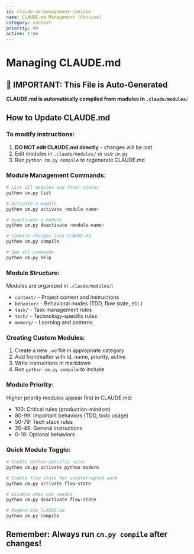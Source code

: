 ```yaml
---
id: claude-md-management-concise
name: CLAUDE.md Management (Concise)
category: context
priority: 99
active: true
---
```


# Managing CLAUDE.md

## 🚨 IMPORTANT: This File is Auto-Generated

**CLAUDE.md is automatically compiled from modules in `.claude/modules/`**

## How to Update CLAUDE.md

### To modify instructions:
1. **DO NOT edit CLAUDE.md directly** - changes will be lost
2. Edit modules in `.claude/modules/` or use `cm.py`
3. Run `python cm.py compile` to regenerate CLAUDE.md

### Module Management Commands:
```bash
# List all modules and their status
python cm.py list

# Activate a module
python cm.py activate <module-name>

# Deactivate a module
python cm.py deactivate <module-name>

# Compile changes into CLAUDE.md
python cm.py compile

# See all commands
python cm.py help
```

### Module Structure:
Modules are organized in `.claude/modules/`:
- `context/` - Project context and instructions
- `behavior/` - Behavioral modes (TDD, flow state, etc.)
- `task/` - Task management rules
- `tech/` - Technology-specific rules
- `memory/` - Learning and patterns

### Creating Custom Modules:
1. Create a new `.md` file in appropriate category
2. Add frontmatter with id, name, priority, active
3. Write instructions in markdown
4. Run `python cm.py compile` to include

### Module Priority:
Higher priority modules appear first in CLAUDE.md:
- 100: Critical rules (production-mindset)
- 80-99: Important behaviors (TDD, todo usage)
- 50-79: Tech stack rules
- 20-49: General instructions
- 0-19: Optional behaviors

### Quick Module Toggle:
```bash
# Enable Python-specific rules
python cm.py activate python-modern

# Enable flow state for uninterrupted work
python cm.py activate flow-state

# Disable when not needed
python cm.py deactivate flow-state

# Regenerate CLAUDE.md
python cm.py compile
```

## Remember: Always run `cm.py compile` after changes!